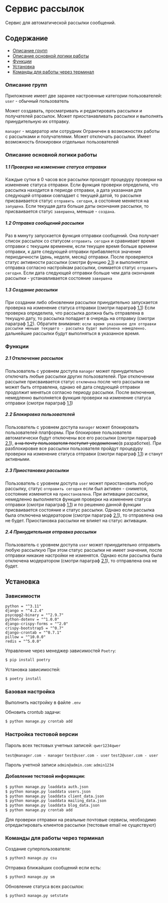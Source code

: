 # Сервис рассылок
Сервис для автоматической рассылки сообщений.

## Содержание
- [Описание групп](#описание-групп)
- [Описание основной логики работы](#описание-основной-логики-работы)
- [Функции](#функции)
- [Установка](#установка)
- [Команды для работы через терминал](#команды-для-работы-через-терминал)

### Описание групп
Приложение имеет две заранее настроенные категории пользователей: 
```user``` - обычный пользователь

Может создавать, просматривать и редактировать рассылки и получателей рассылок. 
Может приостанавливать рассылки и выполнять принудительную их отправку.

```manager``` - модератор или сотрудник
Ограничен в возможностях работы с рассылками и получателями.
Может отключать рассылки.
Имеет возможность блокировки отдельных пользователей

### Описание основной логики работы

##### 1.1 Проверка на изменение статуса отправки
Каждые сутки в 0 часов все рассылки проходят процедуру проверки на изменение статуса отправки.
Если функция проверки определила, что рассылка находится в периоде отправки, а дата указанная
для следующей отправки совпадает с текущей датой, то рассылке присваивается статус ```отправить сегодня```, а состояние
меняется на ```запущена```.
Если текущая дата больше даты окончания рассылки, то присваивается статус ```завершена```, меньше - ```создана```.

##### 1.2 Отправка сообщений рассылки
Раз в минуту запускается функция отправки сообщений. Она получает список рассылок со статусом 
```отправить сегодня``` и сравнивает время отправки с текущим временем, если текущее время больше времени отправки,
к дате следующей отправки прибавляется значение периодичности (день, неделя, месяц) отправки. 
После проверяется статус активности рассылки (смотри функцию [2.1](#21-отключение-рассылок)) и 
выполняется отправка согласно настройкам рассылки, снимается статус ```отправить сегодня```. 
Если дата следующей отправки больше чем дата окончания рассылки - устанавливается состояние ```завершена```

##### 1.3 Создание рассылки
При создании либо обновлении рассылки принудительно запускается проверка на изменение статуса отправки 
(смотри параграф [1.1](#11-проверка-на-изменение-статуса-отправки))
Если проверка определила, что рассылка должна быть отправлена в текущую дату, то рассылка попадает в очередь на отправку 
(смотри параграф [1.2](#12-отправка-сообщений-рассылки)). 
Обратите внимание: ```если время указанное для отправки рассылки меньше текущего - рассылка будет выполнена немедленно.```
дальнейшие рассылки будут выполняться в указанное время.


### Функции

##### 2.1 Отключение рассылок
Пользователь с уровнем доступа ```manager``` может принудительно отключать любые рассылки других пользователей.
При отключении рассылке присваивается статус ```отключена``` после чего рассылка не может быть отправлена,
однако её дата следующей отправки продолжит меняться согласно периоду рассылки.
После включения, немедленно выполняется функция проверки на изменение статуса отправки 
(смотри параграф [1.1](#11-проверка-на-изменение-статуса-отправки))

##### 2.2 Блокировка пользователей
Пользователь с уровнем доступа ```manager``` может блокировать пользователей платформы. При блокировке пользователя 
автоматически будут отключены все его рассылки (смотри параграф [2.1](#21-отключение-рассылок)), 
~~а на почту пользователя поступит уведомление~~(в разработке). При разблокировке все рассылки пользователя пройдут 
процедуру проверки на изменение статуса отправки 
(смотри параграф [1.1](#11-проверка-на-изменение-статуса-отправки)) и станут активными.

##### 2.3 Приостановка рассылки
Пользователь с уровнем доступа ```user``` может приостановить любую рассылку, статус ```отправить сегодня```
если был активен - снимется, состояние изменится на ```приостановлена```. При активации рассылки, немедленно выполняется
функция проверки на изменение статуса отправки (смотри параграф [1.1](#11-проверка-на-изменение-статуса-отправки)) и по решению данной 
функции присваивается состояние и статус рассылки. Однако если рассылка была отключена модератором 
(смотри параграф [2.1](#21-отключение-рассылок)), то отправлена она не будет.
Приостановка рассылки не влияет на статус активации.

##### 2.4 Принудительная отправка рассылки
Пользователь с уровнем доступа ```user``` может принудительно отправить любую рассылкую При этом статус рассылки 
не имеет значения, после отправки никакие настройки не изменятся. Однако если рассылка была отключена модератором 
(смотри параграф [2.1](#21-отключение-рассылок)), то отправлена она не будет.


## Установка
### Зависимости
    python = "^3.11"
    django = "^4.2.4"
    psycopg2-binary = "^2.9.7"
    python-dotenv = "^1.0.0"
    django-crispy-forms = "^2.0"
    crispy-bootstrap5 = "^0.7"
    django-crontab = "^0.7.1"
    pillow = "^10.0.0"
    redis = "^5.0.0"
Управление через менеджер зависимостей ```Poetry```:
```sh
$ pip install poetry
```
Установка зависимостей:
```sh
$ poetry install
```

### Базовая настройка
Выполнить настройку в файле ```.env```

Обновить crontub задачи:
```sh
$ python manage.py crontab add
```



### Настройка тестовой версии

Пароль всех тестовых учетных записей: ```qwer1234qwer```

```test@manager.com - manager```
```test@user.com - user```
```test2@user.com - user```

Пароль учетной записи ```admin@admin.com```: ```admin1234```

#### Добавление тестовой информации:
```sh
$ python manage.py loaddata auth.json
$ python manage.py loaddata users.json
$ python manage.py loaddata client_data.json
$ python manage.py loaddata mailing_data.json
$ python manage.py loaddata blog_data.json
$ python manage.py crontab add
```

Для проверки отправки на реальные почтовые сервисы, необходимо отредактировать клиентов рассылки 
(тестовые email не существуют)

### Команды для работы через терминал
Создание суперпользователя:
```sh
$ python3 manage.py csu
```

Отправка ближайших сообщений если есть:
```sh
$ python3 manage.py sm
```

Обновление статуса всех рассылок:
```sh
$ python3 manage.py setstate
```
